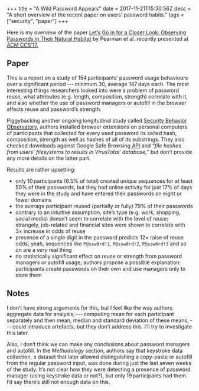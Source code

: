 +++
title = "A Wild Password Appears"
date = 2017-11-21T15:30:56Z
desc = "A short overview of the recent paper on users’ password habits."
tags = ["security", "paper"]
+++

Here is my overview of the paper [Let’s Go in for a Closer Look: Observing Passwords in Their Natural Habitat][Paper PDF] by Pearman et al. recently presented at [<abbr title="ACM Conference on Computer and Communications Security">ACM CCS</abbr>’17.][CCS'17]

## Paper

This is a report on a study of 154&#8239;participants’ password usage behaviours over a significant period&#8239;---&thinsp;minimum 30, average 147&#8239;days each. The most interesting things researchers looked into were a problem of password reuse, what attributes (e.g. length, composition, strength) correlate with it, and also whether the use of password managers or autofill in the browser affects reuse and password’s strength.

Piggybacking another ongoing longitudinal study called [Security Behavior Observatory][SBO], authors installed browser extensions on personal computers of participants that collected for every used password its salted hash, composition, strength as well as hashes of all of its substrings. They also checked downloads against Google Safe Browsing <abbr title="Application programming interface">API</abbr> and _“file hashes from users’ filesystems to results in VirusTotal’ database,”_ but don’t provide any more details on the latter part.

Results are rather upsetting:

- only 10&#8239;participants (6.5% of total) created unique sequences for at least 50% of their passwords, but they had online activity for just 17% of days they were in the study and have entered their passwords on eight or fewer domains
- the average participant reused (partially or fully) 79% of their passwords
- contrary to an intuitive assumption, site’s type (e.g. work, shopping, social media) doesn’t seem to correlate with the level of reuse; strangely, job-related and financial sites were shown to correlate with 3× increase in odds of reuse
- presence of a single digit in the password predicts 12× raise of reuse odds; yeah, sequences like `P@ssw0rd!1`, `P@ssw0rd!2`, `P@ssw0rd!3` and so on are a _very_ real thing
- no statistically significant effect on reuse or strength from password managers or autofill usage; authors propose a possible explanation: participants create passwords on their own and use managers only to store them

## Notes

I don’t have strong arguments for this, but I feel like the way authors aggregate data for analysis,&#8239;---&thinsp;computing mean for each participant separately and then mean, median and standard deviation of these means,&#8239;---&thinsp;could introduce artefacts, but they don’t address this. I’ll try to investigate this later.

Also, I don’t think we can make any conclusions about password managers and autofill. In the _Methodology_ section, authors say that keystroke data collection, a dataset that later allowed distinguishing a copy-paste or autofill from the regular password input, was done during just the last seven weeks of the study. It’s not clear how they were detecting a presence of password manager (using keystroke data or not?), but only 19&#8239;participants had them. I’d say there’s still not enough data on this.

[Paper PDF]: https://acmccs.github.io/papers/p295-pearmanA.pdf
[CCS'17]: https://acmccs.github.io/papers/
[SBO]: http://sbo.cs.cmu.edu/
